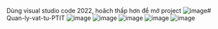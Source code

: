 Dùng visual studio code 2022, hoăch thấp hơn để mở project
![image](https://github.com/PearTNhat/Quan-ly-vat-tu-PTIT/assets/99273772/3c091b24-a339-400f-91dd-e5728aa02a21)# Quan-ly-vat-tu-PTIT
![image](https://github.com/PearTNhat/Quan-ly-vat-tu-PTIT/assets/99273772/393222da-28ce-4da8-b2fb-0551937952c4)
![image](https://github.com/PearTNhat/Quan-ly-vat-tu-PTIT/assets/99273772/52f28745-f882-4b45-b654-21cbb8dc15ca)
![image](https://github.com/PearTNhat/Quan-ly-vat-tu-PTIT/assets/99273772/1a36d93d-eeb0-4a12-98e3-2dc71796b1e7)
![image](https://github.com/PearTNhat/Quan-ly-vat-tu-PTIT/assets/99273772/68886299-a46d-49b5-88ba-913f398d23dc)
![image](https://github.com/PearTNhat/Quan-ly-vat-tu-PTIT/assets/99273772/ef950ed4-c931-444a-8750-453cbdecb56a)

